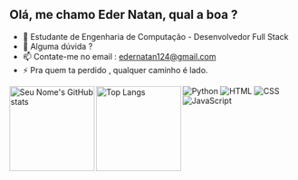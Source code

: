 ## Olá, me chamo Eder Natan, qual a boa ?

- 🤔 Estudante de Engenharia de Computação - Desenvolvedor Full Stack 
- 💬 Alguma dúvida ?
- 📫 Contate-me no email : edernatan124@gmail.com
- ⚡ Pra quem ta perdido , qualquer caminho é lado.
<div>
  <img align="left" src="https://github-readme-stats.vercel.app/api?username=edernatanzz&theme=onedark&show_icons=true" alt="Seu Nome's GitHub stats" height="150" />

  <img align="left" src="https://github-readme-stats.vercel.app/api/top-langs/?username=edernatanzz&theme=onedark&layout=compact" alt="Top Langs" height="150" />



</div>

![Python](https://img.shields.io/github/languages/top/edernatanzz/seu_repositorio?color=blue&logo=python)
![HTML](https://img.shields.io/github/languages/top/edernatanzz/seu_repositorio?color=orange&logo=html5)
![CSS](https://img.shields.io/github/languages/top/edernatanzz/seu_repositorio?color=blue&logo=css3)
![JavaScript](https://img.shields.io/github/languages/top/edernatanzz/seu_repositorio?color=yellow&logo=javascript)



  
